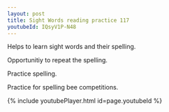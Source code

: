 ```yaml
---
layout: post
title: Sight Words reading practice 117
youtubeId: IQsyV1P-N48
---
```

 
 
Helps to learn sight words and their spelling.

Opportunitiy to repeat the spelling. 

Practice spelling. 
 
Practice for spelling bee competitions. 
 
{% include youtubePlayer.html id=page.youtubeId %}
 
 
